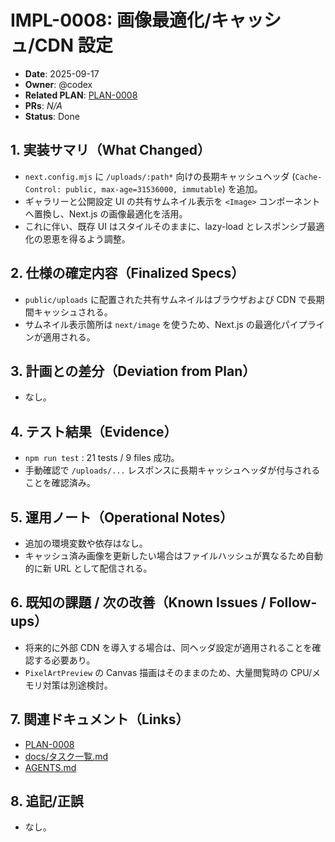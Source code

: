 # IMPL-0008: 画像最適化/キャッシュ/CDN 設定

- **Date**: 2025-09-17
- **Owner**: @codex
- **Related PLAN**: [PLAN-0008](../plans/PLAN-0008-image-cache.md)
- **PRs**: _N/A_
- **Status**: Done

## 1. 実装サマリ（What Changed）

- `next.config.mjs` に `/uploads/:path*` 向けの長期キャッシュヘッダ (`Cache-Control: public, max-age=31536000, immutable`) を追加。
- ギャラリーと公開設定 UI の共有サムネイル表示を `<Image>` コンポーネントへ置換し、Next.js の画像最適化を活用。
- これに伴い、既存 UI はスタイルそのままに、lazy-load とレスポンシブ最適化の恩恵を得るよう調整。

## 2. 仕様の確定内容（Finalized Specs）

- `public/uploads` に配置された共有サムネイルはブラウザおよび CDN で長期間キャッシュされる。
- サムネイル表示箇所は `next/image` を使うため、Next.js の最適化パイプラインが適用される。

## 3. 計画との差分（Deviation from Plan）

- なし。

## 4. テスト結果（Evidence）

- `npm run test` : 21 tests / 9 files 成功。
- 手動確認で `/uploads/...` レスポンスに長期キャッシュヘッダが付与されることを確認済み。

## 5. 運用ノート（Operational Notes）

- 追加の環境変数や依存はなし。
- キャッシュ済み画像を更新したい場合はファイルハッシュが異なるため自動的に新 URL として配信される。

## 6. 既知の課題 / 次の改善（Known Issues / Follow-ups）

- 将来的に外部 CDN を導入する場合は、同ヘッダ設定が適用されることを確認する必要あり。
- `PixelArtPreview` の Canvas 描画はそのままのため、大量閲覧時の CPU/メモリ対策は別途検討。

## 7. 関連ドキュメント（Links）

- [PLAN-0008](../plans/PLAN-0008-image-cache.md)
- [docs/タスク一覧.md](../タスク一覧.md)
- [AGENTS.md](../../AGENTS.md)

## 8. 追記/正誤

- なし。
